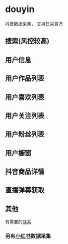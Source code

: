 # douyin
抖音数据采集， 支持日采百万

## 搜索(风控较高)
## 用户信息
## 用户作品列表
## 用户喜欢列表
## 用户关注列表
## 用户粉丝列表
## 用户橱窗
## 抖音商品详情
## 直播弹幕获取
## 其他


有需要的[联系](https://qm.qq.com/cgi-bin/qm/qr?k=gsXU_14bQsI8BdSevrFzHU7vIYnRCnFQ&noverify=0)

### 另有[小红书](https://github.com/canglingzhiyue/xiaohongshu)数据采集

